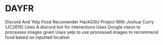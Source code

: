 # DAYFR
Discord And Yelp Food Recomender 
HackGSU Project With Joshua Curry (JC2615)
Uses A discord bot for interactions
Uses Google vision to processes images given
Uses yelp to use processed images to recommend food based on inputted location
